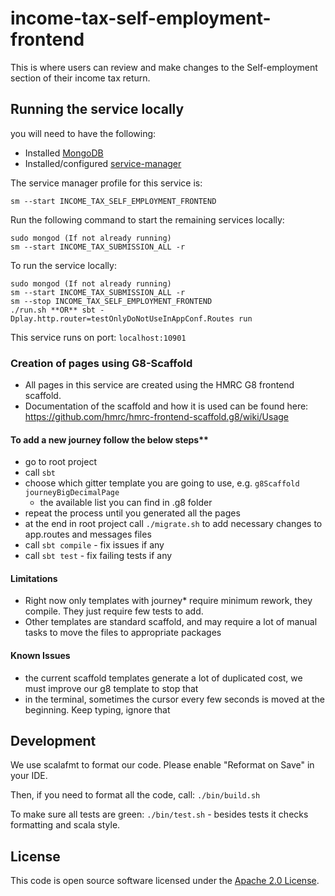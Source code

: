 # income-tax-self-employment-frontend

This is where users can review and make changes to the Self-employment section of their income tax return.

## Running the service locally

you will need to have the following:
- Installed [MongoDB](https://docs.mongodb.com/manual/installation/)
- Installed/configured [service-manager](https://github.com/hmrc/service-manager)

The service manager profile for this service is:

    sm --start INCOME_TAX_SELF_EMPLOYMENT_FRONTEND

Run the following command to start the remaining services locally:

    sudo mongod (If not already running)
    sm --start INCOME_TAX_SUBMISSION_ALL -r

To run the service locally:

    sudo mongod (If not already running)
    sm --start INCOME_TAX_SUBMISSION_ALL -r
    sm --stop INCOME_TAX_SELF_EMPLOYMENT_FRONTEND
    ./run.sh **OR** sbt -Dplay.http.router=testOnlyDoNotUseInAppConf.Routes run

This service runs on port: `localhost:10901`

### Creation of pages using G8-Scaffold

- All pages in this service are created using the HMRC G8 frontend scaffold.
- Documentation of the scaffold and how it is used can be found here:
    https://github.com/hmrc/hmrc-frontend-scaffold.g8/wiki/Usage

#### To add a new journey follow the below steps**

- go to root project
- call `sbt`
- choose which gitter template you are going to use, e.g. `g8Scaffold journeyBigDecimalPage`
    - the available list you can find in .g8 folder
- repeat the process until you generated all the pages
- at the end in root project call `./migrate.sh` to add necessary changes to app.routes and messages files
- call `sbt compile` - fix issues if any
- call `sbt test` - fix failing tests if any

#### Limitations

- Right now only templates with journey* require minimum rework, they compile. They just require few tests to add.
- Other templates are standard scaffold, and may require a lot of manual tasks to move the files to appropriate packages

#### Known Issues

- the current scaffold templates generate a lot of duplicated cost, we must improve our g8 template to stop that
- in the terminal, sometimes the cursor every few seconds is moved at the beginning. Keep typing, ignore that

## Development

We use scalafmt to format our code. Please enable "Reformat on Save" in your IDE.

Then, if you need to format all the code, call: `./bin/build.sh`

To make sure all tests are green: `./bin/test.sh` - besides tests it checks formatting and scala style.

## License

This code is open source software licensed under the [Apache 2.0 License]("http://www.apache.org/licenses/LICENSE-2.0.html").